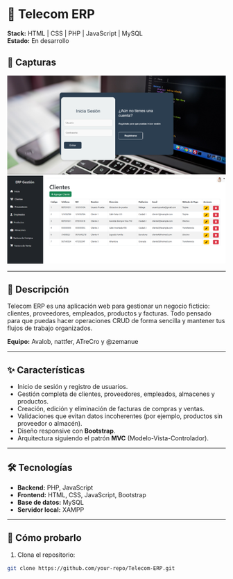 # 📡 Telecom ERP

**Stack:** HTML | CSS | PHP | JavaScript | MySQL  
**Estado:** En desarrollo

## 📸 Capturas
![Pantalla de inicio](teleocom-home.png)  
![Index](telecom-index.png)  

---

## 📝 Descripción
Telecom ERP es una aplicación web para gestionar un negocio ficticio: clientes, proveedores, empleados, productos y facturas. Todo pensado para que puedas hacer operaciones CRUD de forma sencilla y mantener tus flujos de trabajo organizados.  

**Equipo:** Avalob, nattfer, ATreCro y @zemanue

---

## ✨ Características
- Inicio de sesión y registro de usuarios.  
- Gestión completa de clientes, proveedores, empleados, almacenes y productos.  
- Creación, edición y eliminación de facturas de compras y ventas.  
- Validaciones que evitan datos incoherentes (por ejemplo, productos sin proveedor o almacén).  
- Diseño responsive con **Bootstrap**.  
- Arquitectura siguiendo el patrón **MVC** (Modelo-Vista-Controlador).  

---

## 🛠 Tecnologías
- **Backend:** PHP, JavaScript  
- **Frontend:** HTML, CSS, JavaScript, Bootstrap  
- **Base de datos:** MySQL  
- **Servidor local:** XAMPP  

---

## 🚀 Cómo probarlo
1. Clona el repositorio:  
```bash
git clone https://github.com/your-repo/Telecom-ERP.git
